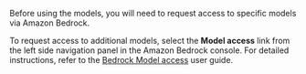 Before using the models, you will need to request access to specific models via Amazon Bedrock.

To request access to additional models, select the **Model access** link from the left side navigation panel in the Amazon Bedrock console. For detailed instructions, refer to the [Bedrock Model access](https://docs.aws.amazon.com/bedrock/latest/userguide/model-access.html) user guide.
